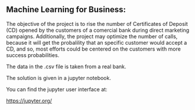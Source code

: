 ## Machine Learning for Business:

The objective of the project is to rise the number of Certificates of Deposit (CD)
opened by the customers of a comercial bank during direct marketing campaigns.
Additionally, the project may optimize the number of calls, because it will get the
probalility that an specific customer would accept a CD, and so, most efforts could
be centered on the customers with more success probabilities.

The data in the .csv file is taken from a real bank.

The solution is given in a jupyter notebook.

You can find the jupyter user interface at:

https://jupyter.org/

